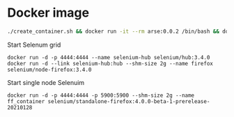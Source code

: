 # Docker image

```bash
./create_container.sh && docker run -it --rm arse:0.0.2 /bin/bash && docker image prune -f
```

Start Selenum grid

```
docker run -d -p 4444:4444 --name selenium-hub selenium/hub:3.4.0
docker run -d --link selenium-hub:hub --shm-size 2g --name firefox selenium/node-firefox:3.4.0
```

Start single node Selenuim
```
docker run -d -p 4444:4444 -p 5900:5900 --shm-size 2g --name ff_container selenium/standalone-firefox:4.0.0-beta-1-prerelease-20210128
```
